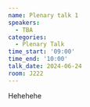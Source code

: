 ```yaml
---
name: Plenary talk 1
speakers:
  - TBA
categories:
  - Plenary Talk
time_start: '09:00'
time_end: '10:00'
talk_date: 2024-06-24
room: J222
---
```


Hehehehe
